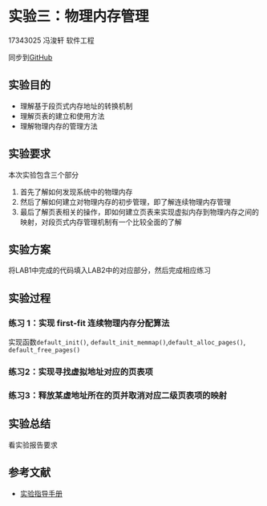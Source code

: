 # 实验三：物理内存管理

17343025 冯浚轩 软件工程

同步到[GitHub](https://github.com/sky-5462/OS_Ucore)

## 实验目的

- 理解基于段页式内存地址的转换机制
- 理解页表的建立和使用方法
- 理解物理内存的管理方法

## 实验要求

本次实验包含三个部分

1. 首先了解如何发现系统中的物理内存
2. 然后了解如何建立对物理内存的初步管理，即了解连续物理内存管理
3. 最后了解页表相关的操作，即如何建立页表来实现虚拟内存到物理内存之间的映射，对段页式内存管理机制有一个比较全面的了解

## 实验方案

将LAB1中完成的代码填入LAB2中的对应部分，然后完成相应练习

## 实验过程

### 练习 1：实现 first-fit 连续物理内存分配算法

实现函数`default_init()`, `default_init_memmap()`,`default_alloc_pages()`, `default_free_pages()`



### 练习2：实现寻找虚拟地址对应的页表项

### 练习3：释放某虚地址所在的页并取消对应二级页表项的映射

## 实验总结

看实验报告要求

## 参考文献

- [实验指导手册](https://chyyuu.gitbooks.io/ucore_os_docs/content/lab2/lab2_3_2_2_phymemlab_files.html)
